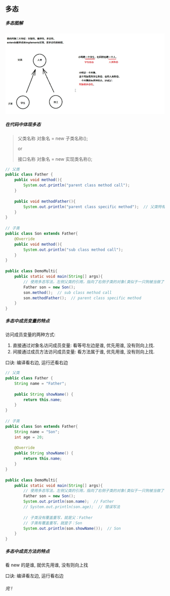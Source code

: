 ## 多态

##### 多态图解

![1574135759551](06_多态.assets\1574135759551.png)



##### 在代码中体现多态

> 父类名称 对象名 = new 子类名称();
>
> or
>
> 接口名称 对象名 = new 实现类名称();

```java
// 父类
public class Father {
    public void method(){
        System.out.println("parent class method call");
    }

    public void methodFather(){
        System.out.println("parent class specific method");  // 父类特有方法
    }
}

// 子类
public class Son extends Father{
    @Override
    public void method(){
        System.out.println("sub class method call");
    }
}

public class DemoMulti{
    public static void main(String[] args){
        // 使用多态写法，左侧父类的引用，指向了右侧子类的对象(类似于一只狗被当做了一只动物)
        Father son = new Son();
        son.method();  // sub class method call
        son.methodFather();  // parent class specific method
    }
}
```



##### 多态中成员变量的特点

访问成员变量的两种方式: 

1. 直接通过对象名访问成员变量: 看等号左边是谁, 优先用谁, 没有则向上找.
2. 间接通过成员方法访问成员变量: 看方法属于谁, 优先用谁, 没有则向上找.

口诀: 编译看右边, 运行还看右边

```java
// 父类
public class Father {
    String name = "Father";
    
    public String showName() {
        return this.name;
    }
}

// 子类
public class Son extends Father{
	String name = "Son";
    int age = 20;
    
    @Override
    public String showName() {  
        return this.name;
    }
}

public class DemoMulti{
    public static void main(String[] args){
        // 使用多态写法，左侧父类的引用，指向了右侧子类的对象(类似于一只狗被当做了一只动物)
        Father son = new Son();
        System.out.println(son.name);  // Father
        // System.out.println(son.age);  // 错误写法
        
        // 子类没有覆盖重写，就是父：Father
        // 子类有覆盖重写，就是子：Son
        System.out.println(son.showName());  // Son
    }
}
```



##### 多态中成员方法的特点

看 new 的是谁, 就优先用谁, 没有则向上找

口诀: 编译看左边, 运行看右边

















###### 完 !



